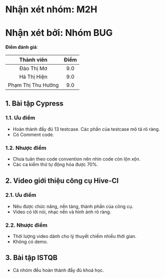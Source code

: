 # Nhận xét nhóm: M2H

# Nhận xét bởi: Nhóm BUG

**Điểm đánh giá**:

|    Thành viên   	| Điểm 	|
|:---------------:	|:----:	|
|Đào Thị Mơ         | 9.0   |
|Hà Thị Hiện        | 9.0   |
|Phạm Thị Thu Hường | 9.0   |

## 1. Bài tập Cypress

### 1.1. Ưu điểm

- Hoàn thành đầy đủ 13 testcase. Các phần của testcase mô tả rõ ràng.
- Có Comment code.

### 1.2. Nhược điểm

- Chưa tuân theo code convention nên nhìn code còn lộn xộn.
- Các ca kiểm thử tự động hóa được 70%.

## 2. Video giới thiệu công cụ Hive-CI

### 2.1. Ưu điểm

- Nêu được chức năng, nền tảng, thành phần của công cụ.
- Video có lời nói, nhạc nền và hình ảnh rõ ràng.

### 2.2. Nhược điểm

- Thời lượng video dành cho lý thuyết chiếm nhiều thời gian.
- Không có demo.

## 3. Bài tập ISTQB
- Cả nhóm đều hoàn thành đầy đủ khoá học.
